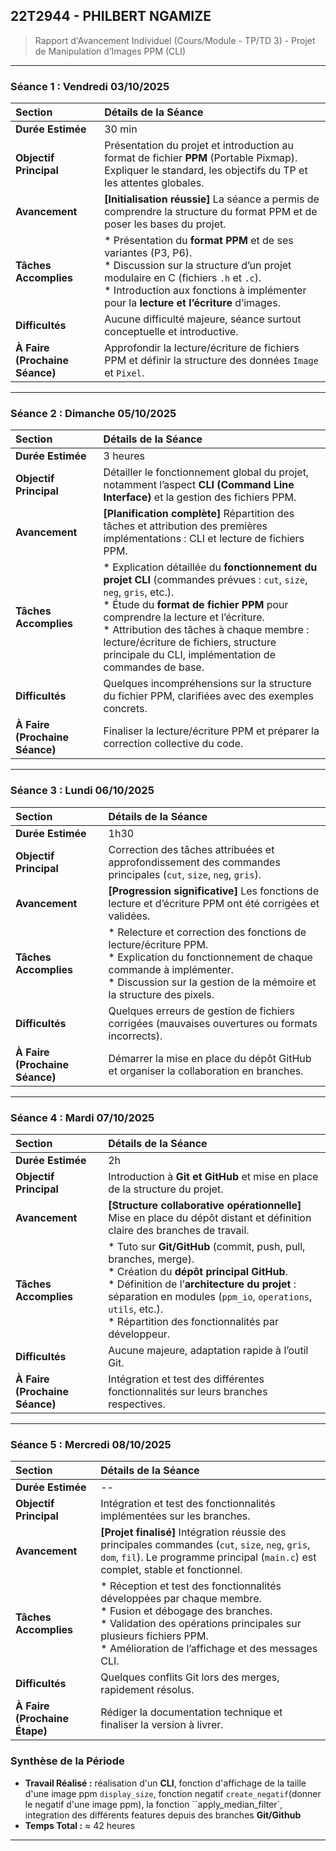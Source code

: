 ## **22T2944 - PHILBERT NGAMIZE**

> Rapport d'Avancement Individuel (Cours/Module - TP/TD 3) - Projet de Manipulation d’Images PPM (CLI)

---

### **Séance 1 : Vendredi 03/10/2025**

| Section | Détails de la Séance |
| :--- | :--- |
| **Durée Estimée** | 30 min |
| **Objectif Principal** | Présentation du projet et introduction au format de fichier **PPM** (Portable Pixmap). Expliquer le standard, les objectifs du TP et les attentes globales. |
| **Avancement** | **[Initialisation réussie]** La séance a permis de comprendre la structure du format PPM et de poser les bases du projet. |
| **Tâches Accomplies** | * Présentation du **format PPM** et de ses variantes (P3, P6).<br>* Discussion sur la structure d’un projet modulaire en C (fichiers `.h` et `.c`).<br>* Introduction aux fonctions à implémenter pour la **lecture et l’écriture** d’images. |
| **Difficultés** | Aucune difficulté majeure, séance surtout conceptuelle et introductive. |
| **À Faire (Prochaine Séance)** | Approfondir la lecture/écriture de fichiers PPM et définir la structure des données `Image` et `Pixel`. |

---

### **Séance 2 : Dimanche 05/10/2025**

| Section | Détails de la Séance |
| :--- | :--- |
| **Durée Estimée** | 3 heures |
| **Objectif Principal** | Détailler le fonctionnement global du projet, notamment l’aspect **CLI (Command Line Interface)** et la gestion des fichiers PPM. |
| **Avancement** | **[Planification complète]** Répartition des tâches et attribution des premières implémentations : CLI et lecture de fichiers PPM. |
| **Tâches Accomplies** | * Explication détaillée du **fonctionnement du projet CLI** (commandes prévues : `cut`, `size`, `neg`, `gris`, etc.).<br>* Étude du **format de fichier PPM** pour comprendre la lecture et l’écriture.<br>* Attribution des tâches à chaque membre : lecture/écriture de fichiers, structure principale du CLI, implémentation de commandes de base. |
| **Difficultés** | Quelques incompréhensions sur la structure du fichier PPM, clarifiées avec des exemples concrets. |
| **À Faire (Prochaine Séance)** | Finaliser la lecture/écriture PPM et préparer la correction collective du code. |

---

### **Séance 3 : Lundi 06/10/2025**

| Section | Détails de la Séance |
| :--- | :--- |
| **Durée Estimée** | 1h30 |
| **Objectif Principal** | Correction des tâches attribuées et approfondissement des commandes principales (`cut`, `size`, `neg`, `gris`). |
| **Avancement** | **[Progression significative]** Les fonctions de lecture et d’écriture PPM ont été corrigées et validées. |
| **Tâches Accomplies** | * Relecture et correction des fonctions de lecture/écriture PPM.<br>* Explication du fonctionnement de chaque commande à implémenter.<br>* Discussion sur la gestion de la mémoire et la structure des pixels. |
| **Difficultés** | Quelques erreurs de gestion de fichiers corrigées (mauvaises ouvertures ou formats incorrects). |
| **À Faire (Prochaine Séance)** | Démarrer la mise en place du dépôt GitHub et organiser la collaboration en branches. |

---

### **Séance 4 : Mardi 07/10/2025**

| Section | Détails de la Séance |
| :--- | :--- |
| **Durée Estimée** | 2h |
| **Objectif Principal** | Introduction à **Git et GitHub** et mise en place de la structure du projet. |
| **Avancement** | **[Structure collaborative opérationnelle]** Mise en place du dépôt distant et définition claire des branches de travail. |
| **Tâches Accomplies** | * Tuto sur **Git/GitHub** (commit, push, pull, branches, merge).<br>* Création du **dépôt principal GitHub**.<br>* Définition de l’**architecture du projet** : séparation en modules (`ppm_io`, `operations`, `utils`, etc.).<br>* Répartition des fonctionnalités par développeur. |
| **Difficultés** | Aucune majeure, adaptation rapide à l’outil Git. |
| **À Faire (Prochaine Séance)** | Intégration et test des différentes fonctionnalités sur leurs branches respectives. |

---

### **Séance 5 : Mercredi 08/10/2025**

| Section | Détails de la Séance |
| :--- | :--- |
| **Durée Estimée** | -- |
| **Objectif Principal** | Intégration et test des fonctionnalités implémentées sur les branches. |
| **Avancement** | **[Projet finalisé]** Intégration réussie des principales commandes (`cut`, `size`, `neg`, `gris`, `dom`, `fil`). Le programme principal (`main.c`) est complet, stable et fonctionnel. |
| **Tâches Accomplies** | * Réception et test des fonctionnalités développées par chaque membre.<br>* Fusion et débogage des branches.<br>* Validation des opérations principales sur plusieurs fichiers PPM.<br>* Amélioration de l’affichage et des messages CLI. |
| **Difficultés** | Quelques conflits Git lors des merges, rapidement résolus. |
| **À Faire (Prochaine Étape)** | Rédiger la documentation technique et finaliser la version à livrer. |

### **Synthèse de la Période**

* **Travail Réalisé :** réalisation d'un **CLI**, fonction d'affichage de la taille d'une image ppm `display_size`, fonction negatif `create_negatif`(donner le negatif d'une image ppm), la fonction ``apply_median_filter`, integration des différents features depuis des branches **Git/Github**
* **Temps Total :** ≈ 42 heures

---
